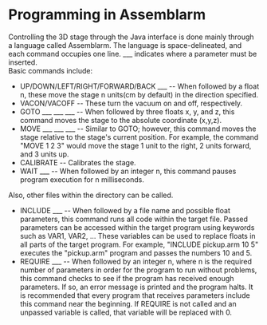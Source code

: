 # Programming in Assemblarm
Controlling the 3D stage through the Java interface is done mainly through a language called Assemblarm. The language is space-delineated, and each command occupies one line. ___ indicates where a parameter must be inserted.  
Basic commands include:  
 * UP/DOWN/LEFT/RIGHT/FORWARD/BACK ___ -- When followed by a float n, these move the stage n units(cm by default) in the direction specified.  
 * VACON/VACOFF -- These turn the vacuum on and off, respectively.  
 * GOTO ___ ___ ___ -- When followed by three floats x, y, and z, this command moves the stage to the absolute coordinate (x,y,z).
 * MOVE ___ ___ ___ -- Similar to GOTO; however, this command moves the stage relative to the stage's current position. For example, the command "MOVE 1 2 3" would move the stage 1 unit to the right, 2 units forward, and 3 units up.  
 * CALIBRATE -- Calibrates the stage.  
 * WAIT ___ -- When followed by an integer n, this command pauses program execution for n milliseconds.  
  
 Also, other files within the directory can be called.
 * INCLUDE ___ -- When followed by a file name and possible float parameters, this command runs all code within the target file. Passed parameters can be accessed within the target program using keywords such as VAR1, VAR2, ... These variables can be used to replace floats in all parts of the target program. For example, "INCLUDE pickup.arm 10 5" executes the "pickup.arm" program and passes the numbers 10 and 5.  
 * REQUIRE ___ -- When followed by an integer n, where n is the required number of parameters in order for the program to run without problems, this command checks to see if the program has received enough parameters. If so, an error message is printed and the program halts. It is recommended that every program that receives parameters include this command near the beginning. If REQUIRE is not called and an unpassed variable is called, that variable will be replaced with 0.  
